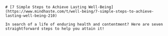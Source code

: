 
    # [7 Simple Steps to Achieve Lasting Well-Being](https://www.mindhaste.com/t/well-being/7-simple-steps-to-achieve-lasting-well-being-210)

    In search of a life of enduring health and contentment? Here are seven straightforward steps to help you attain it!
    